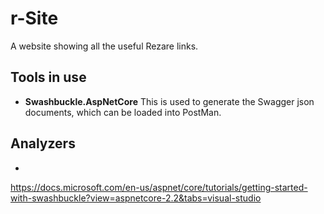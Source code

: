# r-Site
A website showing all the useful Rezare links.

## Tools in use
 - **Swashbuckle.AspNetCore**
   This is used to generate the Swagger json documents, which can be loaded into PostMan.

## Analyzers
 - 
 
 https://docs.microsoft.com/en-us/aspnet/core/tutorials/getting-started-with-swashbuckle?view=aspnetcore-2.2&tabs=visual-studio